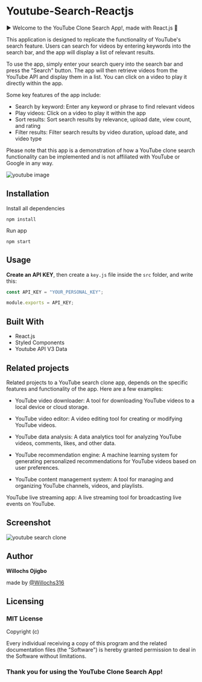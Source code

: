 # Youtube-Search-Reactjs

▶️ Welcome to the YouTube Clone Search App!, made with React.js 🎥

This application is designed to replicate the functionality of YouTube's search feature. Users can search for videos by entering keywords into the search bar, and the app will display a list of relevant results.

To use the app, simply enter your search query into the search bar and press the "Search" button. The app will then retrieve videos from the YouTube API and display them in a list. You can click on a video to play it directly within the app.

Some key features of the app include:

- Search by keyword: Enter any keyword or phrase to find relevant videos
- Play videos: Click on a video to play it within the app
- Sort results: Sort search results by relevance, upload date, view count, and rating
- Filter results: Filter search results by video duration, upload date, and video type

Please note that this app is a demonstration of how a YouTube clone search functionality can be implemented and is not affiliated with YouTube or Google in any way.

<img src="youtube-clone.gif" alt="youtube image" />

## Installation

Install all dependencies

```
npm install
```

Run app

```
npm start
```

## Usage

**Create an API KEY**, then create a `key.js` file inside the `src` folder, and write this:

```javascript
const API_KEY = "YOUR_PERSONAL_KEY";

module.exports = API_KEY;
```

## Built With

- React.js
- Styled Components
- Youtube API V3 Data

## Related projects

Related projects to a YouTube search clone app, depends on the specific features and functionality of the app. Here are a few examples:

- YouTube video downloader: A tool for downloading YouTube videos to a local device or cloud storage.

- YouTube video editor: A video editing tool for creating or modifying YouTube videos.

- YouTube data analysis: A data analytics tool for analyzing YouTube videos, comments, likes, and other data.

- YouTube recommendation engine: A machine learning system for generating personalized recommendations for YouTube videos based on user preferences.

- YouTube content management system: A tool for managing and organizing YouTube channels, videos, and playlists.

YouTube live streaming app: A live streaming tool for broadcasting live events on YouTube.

## Screenshot
![youtube search clone](https://dev-to-uploads.s3.amazonaws.com/uploads/articles/2wvlaqiti7h24hdman0l.png)

## Author

**Willochs Ojigbo**

made by [@Willochs316](https://github.com/Willochs316)

## Licensing
### MIT License

Copyright (c)

Every individual receiving a copy of this program and the related documentation files (the "Software") is hereby granted permission to deal in the Software without limitations.

### Thank you for using the YouTube Clone Search App!
